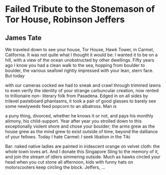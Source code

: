 # Failed Tribute to the Stonemason of Tor House, Robinson Jeffers
## James Tate
We traveled down to see your house,
Tor House, Hawk Tower, in Carmel,
California. It was not quite what
I thought it would be: I wanted it
to be on a hill, with a view of the ocean
unobstructed by other dwellings.
Fifty years ago I know you had
a clean walk to the sea, hopping
from boulder to boulder, the various
seafowl rightly impressed with
your lean, stern face. But today

with our cameras cocked we had to
sneak and crawl through trimmed lawns
to even verify the identity of
your strange carbuncular creation,
now rented to trillionaire non-
literary folk from Pasadena.
Edged in on all sides by trilevel
pasteboard phantasms, it took
a pair of good glasses to barely see
some newlyweds feed popcorn
to an albatross. Man _is_

a puny thing, divorced,
whether he knows it or not, and
pays his monthly alimony,
his child-support. Year after year
you strolled down to this exceptionally
violent shore and chose your boulder;
the arms grew as the house grew
as the mind grew to exist outside
of time, beyond the dalliance
of your fellows. Today I hate
Carmel: I seek libation in the Tiki

Bar: naked native ladies are painted
in iridescent orange on velvet cloth:
the whole town loves art.
And I donate this Singapore Sling
to the memory of it, and join
the stream of idlers simmering outside.
Much as hawks circled your head
when you cut stone all afternoon,
kids with funny hats on motorscooters
keep circling the block.
Jeffers, ...